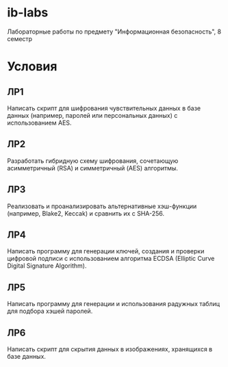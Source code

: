 # ib-labs
Лабораторные работы по предмету "Информационная безопасность", 8 семестр

# Условия
## ЛР1
Написать скрипт для шифрования чувствительных данных в базе данных (например, паролей или персональных данных) с использованием AES.

## ЛР2
Разработать гибридную схему шифрования, сочетающую асимметричный (RSA) и симметричный (AES) алгоритмы.

## ЛР3
Реализовать и проанализировать альтернативные хэш-функции (например, Blake2, Keccak) и сравнить их с SHA-256.

## ЛР4
Написать программу для генерации ключей, создания и проверки цифровой подписи с использованием алгоритма ECDSA (Elliptic Curve Digital Signature Algorithm).

## ЛР5
Написать программу для генерации и использования радужных таблиц для подбора хэшей паролей.

## ЛР6
Написать скрипт для скрытия данных в изображениях, хранящихся в базе данных.
